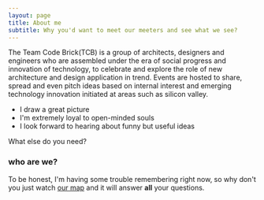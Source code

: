 ```yaml
---
layout: page
title: About me
subtitle: Why you'd want to meet our meeters and see what we see?
---
```



The Team Code Brick(TCB) is a group of architects, designers and engineers who are assembled under the era of social progress and innovation of technology, to celebrate and explore the role of new architecture and design application in trend. Events are hosted to share, spread and even pitch ideas based on internal interest and emerging technology innovation initiated at areas such as silicon valley.


- I draw a great picture
- I'm extremely loyal to open-minded souls
- I look forward to hearing about funny but useful ideas

What else do you need?

### who are we?

To be honest, I'm having some trouble remembering right now, so why don't you just watch [our map](https://wenhaowuuu.github.io/CodeBrickMap/) and it will answer **all** your questions.
